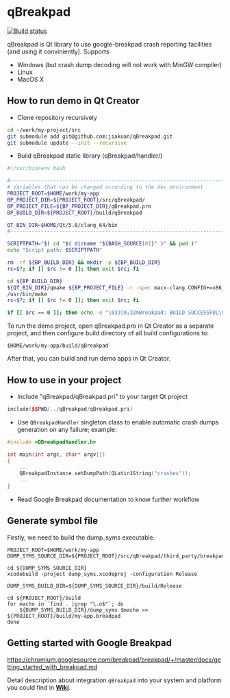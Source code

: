 # qBreakpad

[![Build status](https://travis-ci.org/buzzySmile/qBreakpad.svg?branch=master)](https://travis-ci.org/buzzySmile/qBreakpad)

qBreakpad is Qt library to use google-breakpad crash reporting facilities (and using it conviniently).
Supports
* Windows (but crash dump decoding will not work with MinGW compiler)
* Linux
* MacOS X

## How to run demo in Qt Creator

* Clone repository recursively

```bash
cd ~/work/my-project/src
git submodule add git@github.com:jiakuan/qBreakpad.git
git submodule update --init --recursive
```

* Build qBreakpad static library (qBreakpad/handler/)

```bash
#!/usr/bin/env bash

#-------------------------------------------------------------------------------
# Variables that can be changed according to the dev environment
PROJECT_ROOT=$HOME/work/my-app
BP_PROJECT_DIR=${PROJECT_ROOT}/src/qBreakpad/
BP_PROJECT_FILE=${BP_PROJECT_DIR}/qBreakpad.pro
BP_BUILD_DIR=${PROJECT_ROOT}/build/qBreakpad

QT_BIN_DIR=$HOME/Qt/5.8/clang_64/bin
#-------------------------------------------------------------------------------

SCRIPTPATH="$( cd "$( dirname "${BASH_SOURCE[0]}" )" && pwd )"
echo "Script path: $SCRIPTPATH"

rm -rf ${BP_BUILD_DIR} && mkdir -p ${BP_BUILD_DIR}
rc=$?; if [[ $rc != 0 ]]; then exit $rc; fi

cd ${BP_BUILD_DIR}
${QT_BIN_DIR}/qmake ${BP_PROJECT_FILE} -r -spec macx-clang CONFIG+=x86_64
/usr/bin/make
rc=$?; if [[ $rc != 0 ]]; then exit $rc; fi

if [[ $rc == 0 ]]; then echo -e "\033[0;32mBreakpad: BUILD SUCCESSFUL\033[0m\n"; fi
```

To run the demo project, open qBreakpad.pro in Qt Creator as a separate project, and then configure build directory of all build configurations to:

```
$HOME/work/my-app/build/qBreakpad
```

After that, you can build and run demo apps in Qt Creator.


## How to use in your project

* Include "qBreakpad/qBreakpad.pri" to your target Qt project

```c++
include($$PWD/../qBreakpad/qBreakpad.pri)
```

* Use ```QBreakpadHandler``` singleton class to enable automatic crash dumps generation on any failure; example:

```c++
#include <QBreakpadHandler.h>

int main(int argc, char* argv[])
{
    ...
    QBreakpadInstance.setDumpPath(QLatin1String("crashes"));
    ...
}
```

* Read Google Breakpad documentation to know further workflow

## Generate symbol file 

Firstly, we need to build the dump_syms executable.

```
PROJECT_ROOT=$HOME/work/my-app
DUMP_SYMS_SOURCE_DIR=${PROJECT_ROOT}/src/qBreakpad/third_party/breakpad/src/tools/mac/dump_syms

cd ${DUMP_SYMS_SOURCE_DIR}
xcodebuild -project dump_syms.xcodeproj -configuration Release

DUMP_SYMS_BUILD_DIR=${DUMP_SYMS_SOURCE_DIR}/build/Release

cd ${PROJECT_ROOT}/build
for macho in `find . |grep "\.o$"`; do
    ${DUMP_SYMS_BUILD_DIR}/dump_syms $macho >> ${PROJECT_ROOT}/build/my-app.breadpad
done

```

## Getting started with Google Breakpad

https://chromium.googlesource.com/breakpad/breakpad/+/master/docs/getting_started_with_breakpad.md

Detail description about integration `qBreakpad` into your system and platform you could find in **[Wiki](https://github.com/buzzySmile/qBreakpad/wiki)**.
